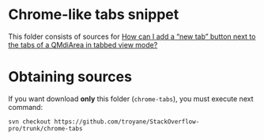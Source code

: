 # Chrome-like tabs snippet

This folder consists of sources for
[How can I add a “new tab” button next to the tabs of a QMdiArea in tabbed view mode?](http://stackoverflow.com/questions/19975137/how-can-i-add-a-new-tab-button-next-to-the-tabs-of-a-qmdiarea-in-tabbed-view-m)


# Obtaining sources
If you want download **only** this folder (`chrome-tabs`), you must execute next command:
```
svn checkout https://github.com/troyane/StackOverflow-pro/trunk/chrome-tabs
```

